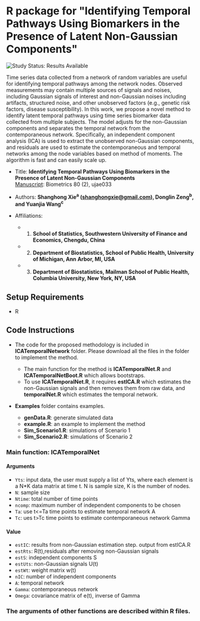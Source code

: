 
# R package for "Identifying Temporal Pathways Using Biomarkers in the Presence of Latent Non-Gaussian Components"

<img src="https://img.shields.io/badge/Study%20Status-Results%20Available-yellow.svg" alt="Study Status: Results Available"> 

Time series data collected from a network of random variables are useful for identifying temporal pathways among the network nodes. Observed measurements may contain multiple sources of signals and noises, including Gaussian signals of interest and non-Gaussian noises including artifacts, structured noise, and other unobserved factors (e.g., genetic risk factors, disease susceptibility). In this work, we propose a novel method to identify latent temporal pathways using time series biomarker data collected from multiple subjects. The model adjusts for the non-Gaussian components and separates the temporal network from the contemporaneous network. Specifically, an independent component analysis (ICA) is used to extract the unobserved non-Gaussian components, and residuals are used to estimate the contemporaneous and temporal networks among the node variables based on method of moments. The algorithm is fast and can easily scale up. 

- Title: **Identifying Temporal Pathways Using Biomarkers in the Presence of Latent Non-Gaussian Components**
  <br/> [Manuscript](https://academic.oup.com/biometrics/article-abstract/80/2/ujae033/7665265): Biometrics 80 (2), ujae033

- Authors: **Shanghong Xie<sup>a</sup> (shanghongxie@gmail.com), Donglin Zeng<sup>b</sup>, and Yuanjia Wang<sup>c</sup>**

- Affiliations:
   + 1. **School of Statistics, Southwestern University of Finance and Economics, Chengdu, China**
   + 2. **Department of Biostatistics, School of Public Health, University of Michigan, Ann Arbor, MI, USA**
   + 3. **Department of Biostatistics, Mailman School of Public Health, Columbia University, New York, NY, USA**
 
  



## Setup Requirements
- R


## Code Instructions

- The code for the proposed methodology is included in **ICATemporalNetwork** folder. Please download all the files in the folder to implement the method.
  + The main function for the method is **ICATemporalNet.R** and **ICATemporalNetBoot.R** which allows bootstraps.
  + To use **ICATemporalNet.R**, it requires **estICA.R** which estimates the non-Gaussian signals and then removes them from raw data, and **temporalNet.R** which estimates the temporal network. 


 
- **Examples** folder contains examples.
   + **genData.R**: generate simulated data
   + **example.R**: an example to implement the method
   + **Sim_Scenario1.R**: simulations of Scenario 1
   + **Sim_Scenario2.R**: simulations of Scenario 2

### Main function: ICATemporalNet
#### Arguments
+ `Yts`: input data, the user must supply a list of Yts, where each element is a N*K data matrix at time t. N is sample size, K is the number of nodes.
+ `N`: sample size
+ `Ntime`: total number of time points
+ `ncomp`:  maximum number of independent components to be chosen
+  `Ta`: use t<=Ta time points to estimate temporal network A
+  `Tc`: ues t>Tc time points to estimate contemporaneous network Gamma

#### Value
+ `estIC`: results from non-Gaussian estimation step. output from estICA.R
+ `estRts`: R(t),residuals after removing non-Gaussian signals
+ `estS`: independent components S
+ `estUts`: non-Gaussian signals U(t)
+ `estWt`: weight matrix w(t)
+  `nIC`: number of independent components
+  `A`: temporal network
+  `Gamma`: contemporaneous network
+  `Omega`: covariance matrix of e(t), inverse of Gamma

### The arguments of other functions are described within R files.
 
